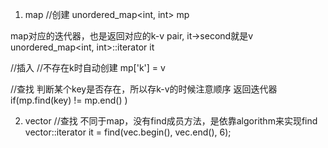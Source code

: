 
1. map
//创建
unordered_map<int, int> mp

map对应的迭代器，也是返回对应的k-v pair, it->second就是v
unordered_map<int, int>::iterator it

//插入
//不存在k时自动创建
mp['k'] = v 

//查找
判断某个key是否存在，所以存k-v的时候注意顺序
返回迭代器
  if(mp.find(key) != mp.end() ) 


2. vector
//查找
不同于map，没有find成员方法，是依靠algorithm来实现find
vector<int>::iterator it = find(vec.begin(), vec.end(), 6);
